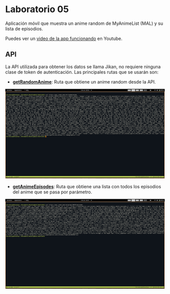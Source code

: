 # Laboratorio 05
Aplicación móvil que muestra un anime random de MyAnimeList (MAL) y su lista de episodios.

Puedes ver un [video de la app funcionando]() en Youtube.

## API
La API utilizada para obtener los datos se llama Jikan, no requiere ninguna clase de token de autenticación. Las principales rutas que se usarán son:

- [**getRandomAnime**](https://docs.api.jikan.moe/#tag/random/operation/getRandomAnime): Ruta que obtiene un anime random desde la API.

![Get random anime example](./imgs/get_random_anime.jpg)

- [**getAnimeEpisodes**](https://docs.api.jikan.moe/#tag/anime/operation/getAnimeEpisodes): Ruta que obtiene una lista con todos los episodios del anime que se pasa por parámetro.

![Get anime episodes example](./imgs/get_anime_episodes.jpg)
